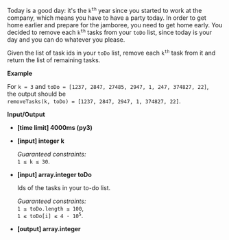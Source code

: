 <div class="markdown"><p>Today is a good day: it's the <code>k<sup>th</sup></code> year since you started to work at the company, which means you have to have a party today. In order to get home earlier and prepare for the jamboree, you need to get home early. You decided to remove each <code>k<sup>th</sup></code> tasks from your <code>toDo</code> list, since today is your day and you can do whatever you please.</p>
<p>Given the list of task ids in your <code>toDo</code> list, remove each <code>k<sup>th</sup></code> task from it and return the list of remaining tasks.</p>
<p><strong>Example</strong></p>
<p>For <code>k = 3</code> and <code>toDo = [1237, 2847, 27485, 2947, 1, 247, 374827, 22]</code>,<br>
the output should be<br>
<code>removeTasks(k, toDo) = [1237, 2847, 2947, 1, 374827, 22]</code>.</p>
<p><strong>Input/Output</strong></p>
<ul>
<li><strong>[time limit] 4000ms (py3)</strong></li>
</ul>
<ul>
<li>
<p><strong>[input] integer k</strong></p>
<p><em>Guaranteed constraints:</em><br>
<code>1 ≤ k ≤ 30</code>.</p>
</li>
<li>
<p><strong>[input] array.integer toDo</strong></p>
<p>Ids of the tasks in your to-do list.</p>
<p><em>Guaranteed constraints:</em><br>
<code>1 ≤ toDo.length ≤ 100</code>,<br>
<code>1 ≤ toDo[i] ≤ 4 · 10<sup>5</sup></code>.</p>
</li>
<li>
<p><strong>[output] array.integer</strong></p>
</li>
</ul>
</div>